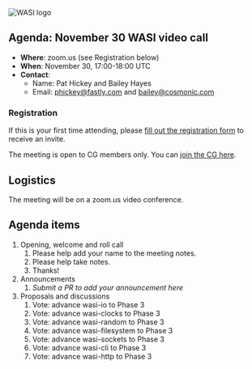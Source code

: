 ![WASI logo](https://raw.githubusercontent.com/WebAssembly/WASI/main/WASI.png)

## Agenda: November 30 WASI video call

- **Where**: zoom.us (see Registration below)
- **When**: November 30, 17:00-18:00 UTC
- **Contact**:
  - Name: Pat Hickey and Bailey Hayes
  - Email: phickey@fastly.com and bailey@cosmonic.com

### Registration

If this is your first time attending, please [fill out the registration form](https://docs.google.com/forms/d/e/1FAIpQLSdpO6Lp2L_dZ2_oiDgzjKx7pb7s2YYHjeSIyfHWZZGSKoZKWQ/viewform?usp=sf_link) to receive an invite.

The meeting is open to CG members only. You can [join the CG here](https://www.w3.org/community/webassembly/).

## Logistics

The meeting will be on a zoom.us video conference.

## Agenda items

1. Opening, welcome and roll call
    1. Please help add your name to the meeting notes.
    1. Please help take notes.
    1. Thanks!
1. Announcements
    1. _Submit a PR to add your announcement here_
1. Proposals and discussions
    1. Vote: advance wasi-io to Phase 3
    1. Vote: advance wasi-clocks to Phase 3
    1. Vote: advance wasi-random to Phase 3
    1. Vote: advance wasi-filesystem to Phase 3
    1. Vote: advance wasi-sockets to Phase 3
    1. Vote: advance wasi-cli to Phase 3
    1. Vote: advance wasi-http to Phase 3
